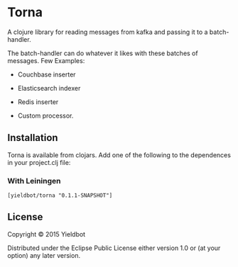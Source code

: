 # Torna

A clojure library for reading messages from kafka and passing it to a batch-handler.

The batch-handler can do whatever it likes with these batches of messages.
Few Examples:

 * Couchbase inserter
 
 * Elasticsearch indexer
 
 * Redis inserter
 
 * Custom processor.


## Installation
Torna is available from clojars.
Add one of the following to the dependences in your project.clj file:

### With Leiningen
`[yieldbot/torna "0.1.1-SNAPSHOT"]`


## License

Copyright © 2015 Yieldbot

Distributed under the Eclipse Public License either version 1.0 or (at
your option) any later version.
